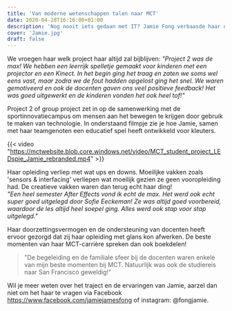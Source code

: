 ```yaml
---
title: 'Van moderne wetenschappen talen naar MCT'
date: 2020-04-28T16:16:00+01:00
description: 'Nog nooit iets gedaan met IT? Jamie Fong verbaasde haar ouders en eigenlijk iedereen die haar kende toen ze voor MCT koos na haar opleiding moderne talen wetenschappen. Leuke en innovatieve projecten ontwerpen en ontwikkelen is wat ze echt wou doen.'
cover: 'Jamie.jpg'
draft: false
---
```


We vroegen haar welk project haar altijd zal bijblijven:
*"Project 2 was de max! We hebben een leerrijk spelletje gemaakt voor kinderen met een projector en een Kinect. In het begin ging het traag en zaten we soms wel eens vast, maar zodra we de fout hadden opgelost ging het snel. We waren gemotiveerd en ook de docenten gaven ons veel positieve feedback! Het was goed uitgewerkt en de kinderen vonden het ook heel tof!"*

Project 2 of group project zet in op de samenwerking met de sportinnovatiecampus om mensen aan het bewegen te krijgen door gebruik te maken van technologie. In onderstaand filmpje zie je hoe Jamie, samen met haar teamgenoten een educatief spel heeft ontwikkeld voor kleuters.

{{< video "https://mctwebsite.blob.core.windows.net/video/MCT_student_project_LEDspie_Jamie_rebranded.mp4" >}}

Haar opleiding verliep met wat ups en downs. Moeilijke vakken zoals 'sensors & interfacing' verliepen wat moeilijk gezien ze geen vooropleiding had. De creatieve vakken waren dan terug echt haar ding!  
*"Een heel semester After Effects vond ik echt de max. Het werd ook echt super goed uitgelegd door Sofie Eeckeman! Ze was altijd goed voorbereid, waardoor de les altijd heel soepel ging. Alles werd ook stap voor stap uitgelegd."*  

Haar doorzettingsvermogen en de ondersteuning van docenten heeft ervoor gezorgd dat zij haar opleiding met glans kon afwerken. De beste momenten van haar MCT-carrière spreken dan ook boekdelen!

> "De begeleiding en de familiale sfeer bij de docenten waren enkele van mijn beste momenten bij MCT. Natuurlijk was ook de studiereis naar San Francisco geweldig!"

Wil je meer weten over het traject en de ervaringen van Jamie, aarzel dan niet om het haar te vragen via Facebook https://www.facebook.com/jamiejamesfong of instagram: @fongjamie.
